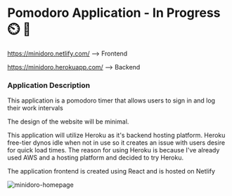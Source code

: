 # Pomodoro Application - In Progress⏲️ 🍅

https://minidoro.netlify.com/ --> Frontend

https://minidoro.herokuapp.com/ --> Backend



### Application Description
This application is a pomodoro timer that allows users to sign in and log their work intervals

The design of the website will be minimal.

This application will utilize Heroku as it's backend hosting platform. Heroku free-tier dynos idle when not in use so it creates an issue with users desire for quick load times. The reason for using Heroku is because I've already used AWS and a hosting platform and decided to try Heroku.

The application frontend is created using React and is hosted on Netlify

![minidoro-homepage](https://user-images.githubusercontent.com/64183136/150860568-c5394ecb-49da-44b7-8e53-2b48485bcf8a.jpg)
